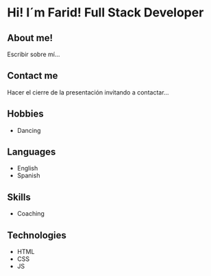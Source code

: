 # Hi! I´m Farid! Full Stack Developer

## About me!

Escribir sobre mí...

## Contact me

Hacer el cierre de la presentación invitando a contactar...

## Hobbies

- Dancing

## Languages

- English
- Spanish

## Skills

- Coaching

## Technologies

- HTML
- CSS
- JS

